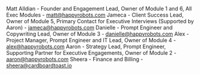 Matt Alldian - Founder and Engagement Lead, Owner of Module 1 and 6, All Exec Modules - matt@happyrobots.com
Jameca - Client Success Lead, Owner of Module 5, Primary Contact for Executive Interviews (Supported by Aaron) - jameca@happyrobots.com
Danielle - Prompt Engineer and Copywriting Lead, Owner of Module 3 - danielle@happyrobots.com
Alex - Project Manager, Prompt Engineer and IT Lead, Owner of Module 4 - alex@happyrobots.com
Aaron - Strategy Lead, Prompt Engineer, Supporting Partner for Executive Engagements, Owner of Module 2 - aaron@happyrobots.com
Sheera - Finance and Billing - sheera@cardboardtoast.io